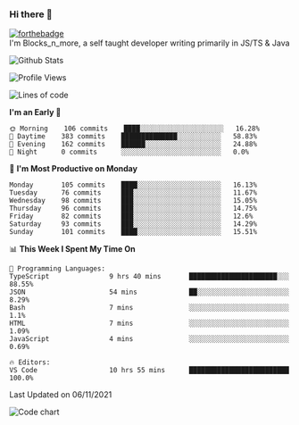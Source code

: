 ### Hi there 👋
[![forthebadge](https://forthebadge.com/images/badges/0-percent-optimized.svg)](https://forthebadge.com)<br>
I'm Blocks_n_more, a self taught developer writing primarily in JS/TS & Java

![Github Stats](https://github-readme-stats.vercel.app/api?username=blocksnmore&show_icons=true&theme=dark)
<!--START_SECTION:waka-->
![Profile Views](http://img.shields.io/badge/Profile%20Views-1-blue)

![Lines of code](https://img.shields.io/badge/From%20Hello%20World%20I%27ve%20Written-2.1%20million%20lines%20of%20code-blue)

**I'm an Early 🐤** 

```text
🌞 Morning    106 commits    ████░░░░░░░░░░░░░░░░░░░░░   16.28% 
🌆 Daytime    383 commits    ██████████████░░░░░░░░░░░   58.83% 
🌃 Evening    162 commits    ██████░░░░░░░░░░░░░░░░░░░   24.88% 
🌙 Night      0 commits      ░░░░░░░░░░░░░░░░░░░░░░░░░   0.0%

```
📅 **I'm Most Productive on Monday** 

```text
Monday       105 commits    ████░░░░░░░░░░░░░░░░░░░░░   16.13% 
Tuesday      76 commits     ███░░░░░░░░░░░░░░░░░░░░░░   11.67% 
Wednesday    98 commits     ███░░░░░░░░░░░░░░░░░░░░░░   15.05% 
Thursday     96 commits     ███░░░░░░░░░░░░░░░░░░░░░░   14.75% 
Friday       82 commits     ███░░░░░░░░░░░░░░░░░░░░░░   12.6% 
Saturday     93 commits     ███░░░░░░░░░░░░░░░░░░░░░░   14.29% 
Sunday       101 commits    ████░░░░░░░░░░░░░░░░░░░░░   15.51%

```


📊 **This Week I Spent My Time On** 

```text
💬 Programming Languages: 
TypeScript               9 hrs 40 mins       ██████████████████████░░░   88.55% 
JSON                     54 mins             ██░░░░░░░░░░░░░░░░░░░░░░░   8.29% 
Bash                     7 mins              ░░░░░░░░░░░░░░░░░░░░░░░░░   1.1% 
HTML                     7 mins              ░░░░░░░░░░░░░░░░░░░░░░░░░   1.09% 
JavaScript               4 mins              ░░░░░░░░░░░░░░░░░░░░░░░░░   0.69%

🔥 Editors: 
VS Code                  10 hrs 55 mins      █████████████████████████   100.0%

```


 Last Updated on 06/11/2021
<!--END_SECTION:waka-->
![Code chart](https://github-readme-stats.vercel.app/api/top-langs/?username=blocksnmore&layout=compact&theme=dark)
